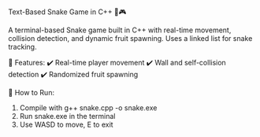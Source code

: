 Text-Based Snake Game in C++ 🐍🎮

A terminal-based Snake game built in C++ with real-time movement, collision detection, and dynamic fruit spawning. 
Uses a linked list for snake tracking.

🔹 Features:
✔️ Real-time player movement
✔️ Wall and self-collision detection
✔️ Randomized fruit spawning

📌 How to Run:

1. Compile with g++ snake.cpp -o snake.exe
2. Run snake.exe in the terminal
3. Use WASD to move, E to exit
